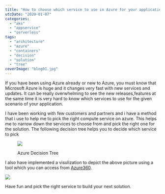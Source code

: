```yaml
---
title: "How to choose which service to use in Azure for your application? Here is the answer."
utcDate: "2020-01-07"
categories: 
  - "aks"
  - "appservice"
  - "serverless"
tags: 
  - "architecture"
  - "azure"
  - "containers"
  - "decision"
  - "solution"
  - "tree"
coverImage: "blog01.jpg"
---
```


If you have been using Azure already or new to Azure, you must know that Microsoft Azure is huge and it changes very fast with new services and updates. It can be really overwhelming to see the new releases,features at the same time it is very hard to know which services to use for the given scenario of your application.

I have been working with few customers and partners and i have a method that i use to help me to pick the right compute service on azure. This helps me to narrow down the services to choose from and pick the right one for the solution. The following decision tree helps you to decide which service to pick

<figure>

![](https://sajeetharan.wordpress.com/wp-content/uploads/2020/01/decision.jpg?w=1024)

<figcaption>

Azure Decision Tree

</figcaption>

</figure>

I also have implemented a visulization to depict the above picture using a tool which you can access from [Azure360](http://azure360.info/).

![](https://sajeetharan.wordpress.com/wp-content/uploads/2020/01/screenshot_20200107-133855.jpg?w=570)

Have fun and pick the right service to build your next solution.
